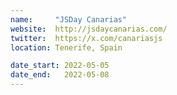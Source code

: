 ```yaml
---
name:     "JSDay Canarias"
website:  http://jsdaycanarias.com/
twitter:  https://x.com/canariasjs
location: Tenerife, Spain

date_start: 2022-05-05
date_end:   2022-05-08
---
```

